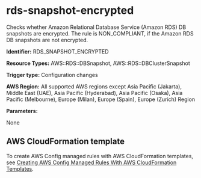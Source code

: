 # rds\-snapshot\-encrypted<a name="rds-snapshot-encrypted"></a>

Checks whether Amazon Relational Database Service \(Amazon RDS\) DB snapshots are encrypted\. The rule is NON\_COMPLIANT, if the Amazon RDS DB snapshots are not encrypted\. 

**Identifier:** RDS\_SNAPSHOT\_ENCRYPTED

**Resource Types:** AWS::RDS::DBSnapshot, AWS::RDS::DBClusterSnapshot

**Trigger type:** Configuration changes

**AWS Region:** All supported AWS regions except Asia Pacific \(Jakarta\), Middle East \(UAE\), Asia Pacific \(Hyderabad\), Asia Pacific \(Osaka\), Asia Pacific \(Melbourne\), Europe \(Milan\), Europe \(Spain\), Europe \(Zurich\) Region

**Parameters:**

None  

## AWS CloudFormation template<a name="w2aac12c33c15b9d451c17"></a>

To create AWS Config managed rules with AWS CloudFormation templates, see [Creating AWS Config Managed Rules With AWS CloudFormation Templates](aws-config-managed-rules-cloudformation-templates.md)\.